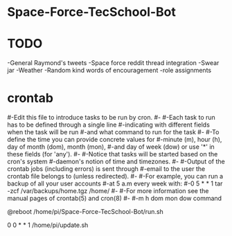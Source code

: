 # Space-Force-TecSchool-Bot

# TODO
-General Raymond's tweets
-Space force reddit thread integration
-Swear jar 
-Weather 
-Random kind words of encouragement
-role assignments

# crontab

#-Edit this file to introduce tasks to be run by cron.
#-
#-Each task to run has to be defined through a single line
#-indicating with different fields when the task will be run
#-and what command to run for the task
#-
#-To define the time you can provide concrete values for
#-minute (m), hour (h), day of month (dom), month (mon),
#-and day of week (dow) or use '*' in these fields (for 'any').
#-
#-Notice that tasks will be started based on the cron's system
#-daemon's notion of time and timezones.
#-
#-Output of the crontab jobs (including errors) is sent through
#-email to the user the crontab file belongs to (unless redirected).
#-
#-For example, you can run a backup of all your user accounts
#-at 5 a.m every week with:
#-0 5 * * 1 tar -zcf /var/backups/home.tgz /home/
#-
#-For more information see the manual pages of crontab(5) and cron(8)
#-
#-m h  dom mon dow   command

@reboot /home/pi/Space-Force-TecSchool-Bot/run.sh

0 0 * * 1 /home/pi/update.sh

